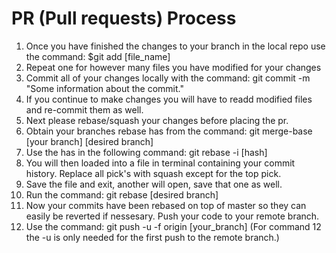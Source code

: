 # PR (Pull requests) Process

1. Once you have finished the changes to your branch in the local repo use the command: $git add [file_name] 
2. Repeat one for however many files you have modified for your changes
3. Commit all of your changes locally with the command: git commit -m "Some information about the commit."
4. If you continue to make changes you will have to readd modified files and re-commit them as well. 
5. Next please rebase/squash your changes before placing the pr.
6. Obtain your branches rebase has from the command: git merge-base [your branch] [desired branch]
7. Use the has in the following command: git rebase -i [hash]
8. You will then loaded into a file in terminal containing your commit history. Replace all pick's with squash except for the top pick.
9. Save the file and exit, another will open, save that one as well.
10. Run the command: git rebase [desired branch]
11. Now your commits have been rebased on top of master so they can easily be reverted if nessesary. Push your code to your remote branch.
12. Use the command: git push -u -f origin [your_branch] (For command 12 the -u is only needed for the first push to the remote branch.)
